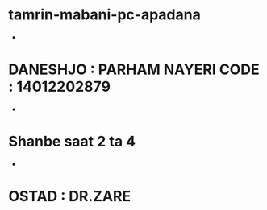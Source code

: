 # tamrin-mabani-pc-apadana
+
# DANESHJO : PARHAM NAYERI  CODE : 14012202879
+
# Shanbe saat 2 ta 4 
+
# OSTAD : DR.ZARE
